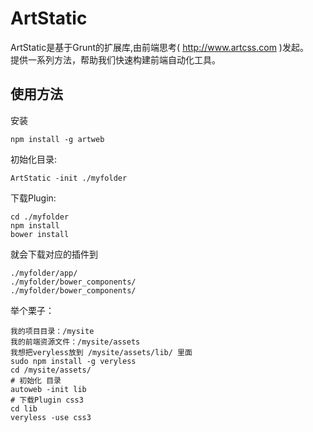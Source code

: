 # ArtStatic

ArtStatic是基于Grunt的扩展库,由前端思考( http://www.artcss.com )发起。<br>
提供一系列方法，帮助我们快速构建前端自动化工具。

## 使用方法

安装

	npm install -g artweb

初始化目录:

	ArtStatic -init ./myfolder

下载Plugin:

	cd ./myfolder
	npm install
	bower install

就会下载对应的插件到

	./myfolder/app/
	./myfolder/bower_components/
	./myfolder/bower_components/

举个栗子：

	我的项目目录：/mysite
	我的前端资源文件：/mysite/assets
	我想把veryless放到 /mysite/assets/lib/ 里面
	sudo npm install -g veryless
	cd /mysite/assets/
	# 初始化 目录
	autoweb -init lib
	# 下载Plugin css3
	cd lib
	veryless -use css3
